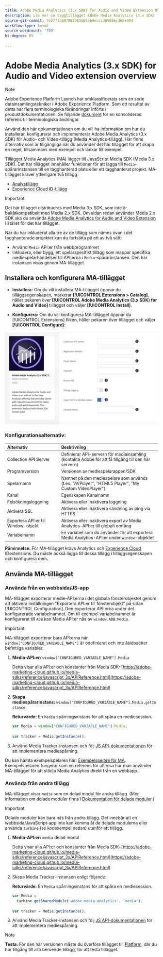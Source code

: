 ```yaml
---
title: Adobe Media Analytics (3.x SDK) for Audio and Video Extension Overview
description: Läs mer om taggtillägget Adobe Media Analytics (3.x SDK) för ljud och video i Adobe Experience Platform.
source-git-commit: 7e27735697882065566ebdeccc36998ec368e404
workflow-type: tm+mt
source-wordcount: '749'
ht-degree: 0%

---
```


# Adobe Media Analytics (3.x SDK) for Audio and Video extension overview

>[!NOTE]
>
>Adobe Experience Platform Launch har omklassificerats som en serie datainsamlingstekniker i Adobe Experience Platform. Som ett resultat av detta har flera terminologiska förändringar införts i produktdokumentationen. Se följande [dokument](../../../term-updates.md) för en konsoliderad referens till terminologiska ändringar.

Använd den här dokumentationen om du vill ha information om hur du installerar, konfigurerar och implementerar Adobe Media Analytics (3.x SDK) för Audio- och Video-tillägg (Media Analytics-tillägg). Här finns alternativ som är tillgängliga när du använder det här tillägget för att skapa en regel, tillsammans med exempel och länkar till exempel.

Tillägget Media Analytics (MA) lägger till JavaScript Media SDK (Media 3.x SDK). Det här tillägget innehåller funktioner för att lägga till `Media`-spårarinstansen till en tagghanterad plats eller ett tagghanterat projekt. MA-tillägget kräver ytterligare två tillägg:

* [Analystillägg](../analytics/overview.md)
* [Experience Cloud ID-tillägg](../id-service/overview.md)

>[!IMPORTANT]
>
>Det här tillägget distribueras med Media 3.x SDK, som inte är bakåtkompatibelt med Media 2.x SDK. Om sidan redan använder Media 2.x SDK ska du använda [Adobe Media Analytics for Audio and Video Extension](../media-analytics/overview.md) i stället för det här tillägget.

När du har inkluderat alla tre av de tillägg som nämns ovan i det tagghanterade projektet kan du fortsätta på ett av två sätt:

* Använd `Media` API:er från webbprogrammet
* Inkludera, eller bygg, ett spelarspecifikt tillägg som mappar specifika mediespelarhändelser till API:erna i `Media`-spårarinstansen. Den här instansen visas genom MA-tillägget.

## Installera och konfigurera MA-tillägget

* **Installera:** Om du vill installera MA-tillägget öppnar du tilläggsegenskapen, markerar  **[!UICONTROL Extensions > Catalog]**, håller pekaren över  **[!UICONTROL Adobe Media Analytics (3.x SDK) for Audio and Video]** tillägget och väljer  **[!UICONTROL Install]**.

* **Konfigurera:** Om du vill konfigurera MA-tillägget öppnar du  [!UICONTROL Extensions] fliken, håller pekaren över tillägget och väljer  **[!UICONTROL Configure]**:

![Konfiguration av MA-tillägg](../../../images/ext-ma-config.png)

### Konfigurationsalternativ:

| Alternativ | Beskrivning |
| :--- | :--- |
| Collection API Server | Definierar API-servern för mediainsamling (kontakta Adobe för att få tillgång till den här servern) |
| Programversion | Versionen av mediespelarappen/SDK |
| Spelarnamn | Namnet på den mediespelare som används (t.ex. &quot;AVPlayer&quot;, &quot;HTML5 Player&quot;, &quot;My Custom VideoPlayer&quot;) |
| Kanal | Egenskapen Kanalnamn |
| Felsökningsloggning | Aktivera eller inaktivera loggning |
| Aktivera SSL | Aktivera eller inaktivera sändning av ping via HTTPS |
| Exportera API:er till Window-objekt | Aktivera eller inaktivera export av Media Analytics-API:er till globalt omfång |
| Variabelnamn | En variabel som du använder för att exportera Media Analytics-API:er under `window`-objektet |

**Påminnelse:** För MA-tillägget krävs  [](../analytics/overview.md) Analytics och  [Experience Cloud ](../id-service/overview.md) IDextensions. Du måste också lägga till dessa tillägg i tilläggsegenskapen och konfigurera dem.

## Använda MA-tillägget

### Använda från en webbsida/JS-app

MA-tillägget exporterar medie-API:erna i det globala fönsterobjektet genom att aktivera inställningen &quot;Exportera API:er till fönsterobjekt&quot; på sidan [!UICONTROL Configuration]. Den exporterar API:erna under det konfigurerade variabelnamnet. Om till exempel variabelnamnet är konfigurerat till `ADB` kan Media API:er nås av `window.ADB.Media`.

>[!IMPORTANT]
>
>MA-tillägget exporterar bara API:erna när `window["CONFIGURED_VARIABLE_NAME"]` är odefinierat och inte åsidosätter befintliga variabler.

1. **Media-API:er:** `window["CONFIGURED_VARIABLE_NAME"].Media`

   Detta visar alla API:er och konstanter från Media SDK: [https://adobe-marketing-cloud.github.io/media-sdks/reference/javascript_3x/APIReference.html](https://adobe-marketing-cloud.github.io/media-sdks/reference/javascript_3x/APIReference.html)

1. **Skapa mediespårarinstans:** `window["CONFIGURED_VARIABLE_NAME"].Media.getInstance`

   **Returvärde:** En  `Media` spårningsinstans för att spåra en mediesession.

   ```javascript
   var Media = window["CONFIGURED_VARIABLE_NAME"].Media;
   
   var tracker = Media.getInstance();
   ```

1. Använd Media Tracker-instansen och följ [JS API-dokumentationen](https://adobe-marketing-cloud.github.io/media-sdks/reference/javascript_3x/index.html) för att implementera mediespårning.

Du kan hämta exempelspelaren här: [Exempelspelare för MA](https://github.com/Adobe-Marketing-Cloud/media-sdks/tree/master/samples/launch/js/3.x). Exempelspelaren fungerar som en referens för att visa hur man använder MA-tillägget för att stödja Media Analytics direkt från en webbapp.


### Använda från andra tillägg

MA-tillägget visar `media` som en delad modul för andra tillägg. (Mer information om delade moduler finns i [Dokumentation för delade moduler](../../../extension-dev/web/shared.md).)

>[!IMPORTANT]
>
>Delade moduler kan bara nås från andra tillägg. Det innebär att en webbsida/JavaScript-app inte kan komma åt de delade modulerna eller använda `turbine` (se kodexempel nedan) utanför ett tillägg.

1. **Media-API:er:** `media` delad modul

   Detta visar alla API:er och konstanter från Media SDK: [https://adobe-marketing-cloud.github.io/media-sdks/reference/javascript_3x/APIReference.html](https://adobe-marketing-cloud.github.io/media-sdks/reference/javascript_3x/APIReference.html)

1. Skapa Media Tracker-instansen enligt följande:

   **Returvärde:** En  `Media` spårningsinstans för att spåra en mediesession.

   ```javascript
   var Media =
     turbine.getSharedModule('adobe-media-analytics', 'media');
   
   var tracker = Media.getInstance();
   ```

1. Använd Media Tracker-instansen och följ [JS API-dokumentationen](https://adobe-marketing-cloud.github.io/media-sdks/reference/javascript_3x/index.html) för att implementera mediespårning.

>[!NOTE]
>
>**Testa:** För den här versionen måste du överföra tillägget till  [Platform](../../../extension-dev/submit/upload-and-test.md), där du har tillgång till alla beroende tillägg, för att testa tillägget.
